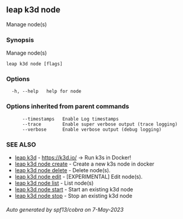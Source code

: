 ## leap k3d node

Manage node(s)

### Synopsis

Manage node(s)

```
leap k3d node [flags]
```

### Options

```
  -h, --help   help for node
```

### Options inherited from parent commands

```
      --timestamps   Enable Log timestamps
      --trace        Enable super verbose output (trace logging)
      --verbose      Enable verbose output (debug logging)
```

### SEE ALSO

* [leap k3d](leap_k3d.md)	 - https://k3d.io/ -> Run k3s in Docker!
* [leap k3d node create](leap_k3d_node_create.md)	 - Create a new k3s node in docker
* [leap k3d node delete](leap_k3d_node_delete.md)	 - Delete node(s).
* [leap k3d node edit](leap_k3d_node_edit.md)	 - [EXPERIMENTAL] Edit node(s).
* [leap k3d node list](leap_k3d_node_list.md)	 - List node(s)
* [leap k3d node start](leap_k3d_node_start.md)	 - Start an existing k3d node
* [leap k3d node stop](leap_k3d_node_stop.md)	 - Stop an existing k3d node

###### Auto generated by spf13/cobra on 7-May-2023
